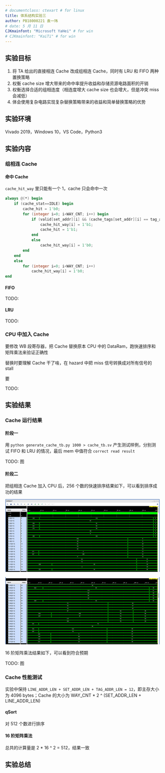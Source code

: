 ```yaml
---
# documentclass: ctexart # for linux
title: 体系结构实验三
author: PB18000221 袁一玮
# date: 5 月 11 日
CJKmainfont: "Microsoft YaHei" # for win
# CJKmainfont: "KaiTi" # for win
---
```


## 实验目标

1. 将 TA 给出的直接相连 Cache 改成组相连 Cache，同时有 LRU 和 FIFO 两种置换策略
2. 权衡 cache size 增大带来的命中率提升收益和存储资源电路面积的开销
3. 权衡选择合适的组相连度（相连度增大 cache size 也会增大，但是冲突 miss 会减低）
4. 体会使用复杂电路实现复杂替换策略带来的收益和简单替换策略的优势

## 实验环境

Vivado 2019，Windows 10，VS Code，Python3

## 实验内容

### 组相连 Cache

#### 命中 Cache

`cache_hit_way` 里只能有一个 1，cache 只会命中一次

```verilog
always @(*) begin
    if (cache_stat==IDLE) begin
        cache_hit = 1'b0;
        for (integer i=0; i<WAY_CNT; i++) begin
            if (valid[set_addr][i] && (cache_tags[set_addr][i] == tag_addr)) begin
                cache_hit_way[i] = 1'b1;
                cache_hit = 1'b1;
            end
            else
                cache_hit_way[i] = 1'b0;
        end
    end
    else
        for (integer i=0; i<WAY_CNT; i++)
            cache_hit_way[i] = 1'b0;
end
```

#### FIFO

TODO:

#### LRU

TODO:

### CPU 中加入 Cache

要修改 WB 段寄存器，把 Cache 替换原本 CPU 中的 DataRam，跑快速排序和矩阵乘法来验证正确性

替换时要理解 Cache 干了啥，在 hazard 中把 miss 信号转换成对所有信号的 stall

要

TODO:

## 实验结果

### Cache 运行结果

#### 阶段一

用 `python generate_cache_tb.py 1000 > cache_tb.sv` 产生测试样例，分别测试 FIFO 和 LRU 的情况，最后 mem 中值符合 `correct read result`

TODO: 图

#### 阶段二

把组相连 Cache 加入 CPU 后，256 个数的快速排序结果如下，可以看到排序成功的结果

![qsort0](assets/qsort0.png)

![qsort1](assets/qsort1.png)

16 阶矩阵乘法结果如下，可以看到符合预期

TODO: 图

### Cache 性能测试

实验中保持 `LINE_ADDR_LEN + SET_ADDR_LEN + TAG_ADDR_LEN = 12`，即主存大小为 4096 bytes；Cache 的大小为 WAY_CNT * 2 ^ (SET_ADDR_LEN + LINE_ADDR_LEN)

#### qSort

对 512 个数进行排序

#### 16 阶矩阵乘法

总共的计算量是 2 * 16 ^ 2 = 512，结果一致

## 实验总结
